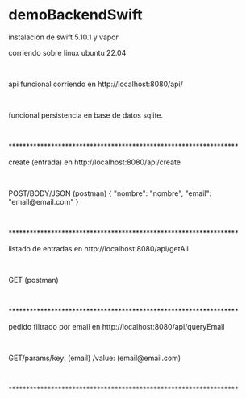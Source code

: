 # demoBackendSwift

<p>instalacion de swift 5.10.1 y vapor</p>
<p>corriendo sobre linux ubuntu 22.04</p>
<br>
<p>api funcional corriendo en http://localhost:8080/api/</p>
<br>
<p>funcional persistencia en base de datos sqlite.</p>
<br>
<p>*****************************************************************</p>
<p>create (entrada) en http://localhost:8080/api/create</p>
<br>
<p>POST/BODY/JSON (postman)
	{
		"nombre": "nombre",
		"email": "email@email.com"
	}</p>
<br>	
<p>*****************************************************************</p>
<p>listado de entradas en http://localhost:8080/api/getAll</p>
<br>
<p>GET (postman)</p>
<br>
<p>*****************************************************************</p>
<p>pedido filtrado por email en http://localhost:8080/api/queryEmail</p>
<br>
<p>GET/params/key: (email) /value: (email@email.com)</p>
<br>
<p>*****************************************************************</p>
